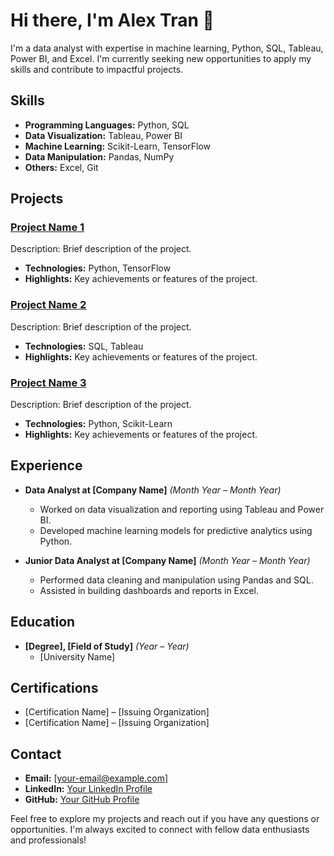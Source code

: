 
<!--
**AlexDatTr/AlexDatTr** is a ✨ _special_ ✨ repository because its `README.md` (this file) appears on your GitHub profile.

Here are some ideas to get you started:

- 🔭 I’m currently working on ...
- 🌱 I’m currently learning ...
- 👯 I’m looking to collaborate on ...
- 🤔 I’m looking for help with ...
- 💬 Ask me about ...
- 📫 How to reach me: ...
- 😄 Pronouns: ...
- ⚡ Fun fact: ...
-->
# Hi there, I'm Alex Tran 👋

I'm a data analyst with expertise in machine learning, Python, SQL, Tableau, Power BI, and Excel. I'm currently seeking new opportunities to apply my skills and contribute to impactful projects.

## Skills

- **Programming Languages:** Python, SQL
- **Data Visualization:** Tableau, Power BI
- **Machine Learning:** Scikit-Learn, TensorFlow
- **Data Manipulation:** Pandas, NumPy
- **Others:** Excel, Git

## Projects

### [Project Name 1](link-to-repo)
Description: Brief description of the project.
- **Technologies:** Python, TensorFlow
- **Highlights:** Key achievements or features of the project.

### [Project Name 2](link-to-repo)
Description: Brief description of the project.
- **Technologies:** SQL, Tableau
- **Highlights:** Key achievements or features of the project.

### [Project Name 3](link-to-repo)
Description: Brief description of the project.
- **Technologies:** Python, Scikit-Learn
- **Highlights:** Key achievements or features of the project.

## Experience

- **Data Analyst at [Company Name]** *(Month Year – Month Year)*
  - Worked on data visualization and reporting using Tableau and Power BI.
  - Developed machine learning models for predictive analytics using Python.

- **Junior Data Analyst at [Company Name]** *(Month Year – Month Year)*
  - Performed data cleaning and manipulation using Pandas and SQL.
  - Assisted in building dashboards and reports in Excel.

## Education

- **[Degree], [Field of Study]** *(Year – Year)*
  - [University Name]

## Certifications

- [Certification Name] – [Issuing Organization]
- [Certification Name] – [Issuing Organization]

## Contact

- **Email:** [your-email@example.com]
- **LinkedIn:** [Your LinkedIn Profile](link-to-profile)
- **GitHub:** [Your GitHub Profile](https://github.com/yourusername)

Feel free to explore my projects and reach out if you have any questions or opportunities. I'm always excited to connect with fellow data enthusiasts and professionals!

